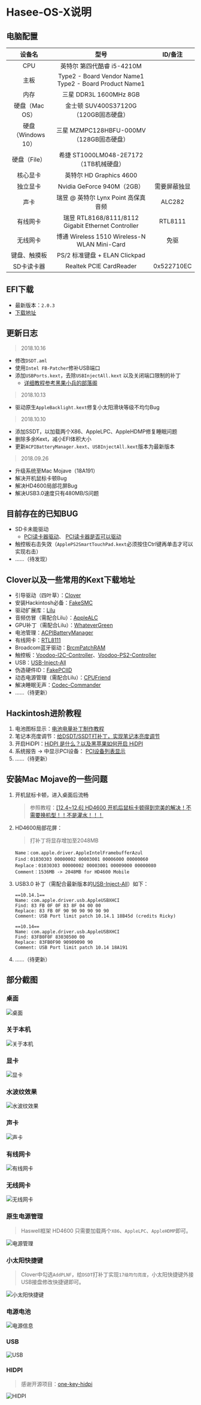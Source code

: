# Hasee-OS-X说明



## 电脑配置

|       设备名       |                          型号                          |   ID/备注    |
| :----------------: | :----------------------------------------------------: | :----------: |
|        CPU         |               英特尔 第四代酷睿 i5-4210M               |              |
|        主板        | Type2 - Board Vendor Name1 Type2 - Board Product Name1 |              |
|        内存        |                 三星 DDR3L 1600MHz 8GB                 |              |
|   硬盘（Mac OS）   |        金士顿  SUV400S37120G （120GB固态硬盘）         |              |
| 硬盘（Windows 10） |       三星  MZMPC128HBFU-000MV （128GB固态硬盘）       |              |
|    硬盘（File）    |         希捷 ST1000LM048-2E7172（1TB机械硬盘）         |              |
|      核心显卡      |                英特尔 HD Graphics 4600                 |              |
|      独立显卡      |               Nvidia GeForce 940M（2GB）               | 需要屏蔽独显 |
|        声卡        |         瑞昱  @ 英特尔 Lynx Point  高保真音频          |    ALC282    |
|      有线网卡      |   瑞昱 RTL8168/8111/8112 Gigabit Ethernet Controller   |   RTL8111    |
|      无线网卡      |      博通 Wireless 1510 Wireless-N WLAN Mini-Card      |     免驱     |
|    键盘、触摸板    |             PS/2 标准键盘 + ELAN Clickpad              |              |
|     SD卡读卡器     |                Realtek PCIE CardReader                 |  0x522710EC  |



##  EFI下载

+ 最新版本：`2.0.3`
+ [下载地址](https://github.com/Maxcj/Hasee-OS-X/releases)



## 更新日志

> 2018.10.16

+ 修改`DSDT.aml`
+ 使用`Intel FB-Patcher`修补USB端口
+ 添加`USBPorts.kext`，去除`USBInjectAll.kext` 以及关闭端口限制的补丁
  +  [详细教程参考黑果小兵的部落阁](https://blog.daliansky.net/Intel-FB-Patcher-tutorial-and-insertion-pose.html)





> 2018.10.13

+ 驱动原生`AppleBacklight.kext`修复小太阳滑块等级不均匀Bug



> 2018.10.10

+ 添加SSDT，以加载两个X86、AppleLPC、AppleHDMP修复睡眠问题
+ 删除多余Kext，减小EFI体积大小
+ 更新`ACPIBatteryManager.kext`、`USBInjectAll.kext`版本为最新版本





> 2018.09.26

+ 升级系统至Mac Mojave（18A191）
+ 解决开机鼠标卡顿Bug
+ 解决HD4600局部花屏Bug
+ 解决USB3.0速度只有480MB/S问题



## 目前存在的已知BUG

- SD卡未能驱动
  -  [PCI读卡器驱动](http://bbs.pcbeta.com/viewthread-1761527-1-1.html)、 [PCI读卡器是否可以驱动](http://bbs.pcbeta.com/viewthread-1748821-1-1.html)
- 触控板右击失效（`ApplePS2SmartTouchPad.kext`必须按住Ctrl键再单击才可以实现右击）
- ……（待发现）



## Clover以及一些常用的Kext下载地址

+ 引导驱动（四叶草）：[Clover](https://github.com/Dids/clover-builder/releases)
+ 安装Hackintosh必备：[FakeSMC](https://bitbucket.org/RehabMan/os-x-fakesmc-kozlek/downloads/)
+ 驱动扩展库：[Lilu](https://github.com/acidanthera/Lilu/releases)
+ 音频仿冒（需配合Lilu）：[AppleALC](https://github.com/acidanthera/AppleALC/releases)
+ GPU补丁（需配合Lilu）：[WhateverGreen](https://github.com/acidanthera/WhateverGreen/releases)
+ 电池管理：[ACPIBatteryManager](https://bitbucket.org/RehabMan/os-x-acpi-battery-driver/downloads/)
+ 有线网卡：[RTL8111](https://github.com/Mieze/RTL8111_driver_for_OS_X/releases)
+ Broadcom蓝牙驱动：[BrcmPatchRAM](https://bitbucket.org/RehabMan/os-x-brcmpatchram/downloads/)
+ 触控板：[Voodoo-I2C-Controller](https://github.com/alexandred/VoodooI2C/releases)、[Voodoo-PS2-Controller](https://bitbucket.org/RehabMan/os-x-voodoo-ps2-controller/downloads/)
+ USB：[USB-Inject-All](https://bitbucket.org/RehabMan/os-x-usb-inject-all/downloads/)
+ 伪造硬件ID：[FakePCIID](https://bitbucket.org/RehabMan/os-x-fake-pci-id/downloads/)
+ 动态电源管理（需配合Lilu）：[CPUFriend](https://github.com/acidanthera/CPUFriend/releases)
+ 解决睡眠无声：[Codec-Commander](https://bitbucket.org/RehabMan/os-x-eapd-codec-commander/downloads/)
+ ……（待更新）



## Hackintosh进阶教程

1.  电池图标显示：[电池电量补丁制作教程](http://bbs.pcbeta.com/viewthread-1595139-1-1.html)
2.  笔记本亮度调节：[给DSDT/SSDT打补丁，实现笔记本亮度调节](http://bbs.pcbeta.com/viewthread-1571456-1-1.html)
3. 开启HiDPI：[HiDPI 是什么？以及黑苹果如何开启 HiDPI](http://www.sqlsec.com/2018/09/hidpi.html)
4.  系统报告 -> 中显示PCI设备： [PCI设备列表显示](http://bbs.pcbeta.com/viewthread-1740881-1-1.html)
5. ……（待更新）



## 安装Mac Mojave的一些问题

1. 开机鼠标卡顿，进入桌面后流畅

   > 参照教程：[[12.4~12.6] HD4600 开机后鼠标卡顿得到完美的解决！不需要换机型！！不是灌水！！！](http://bbs.pcbeta.com/forum.php?mod=viewthread&tid=1738959)

2. HD4600局部花屏：

   > 打补丁将显存增加至2048MB

   ```
   Name：com.apple.driver.AppleIntelFramebufferAzul
   Find：01030303 00000002 00003001 00006000 00000060
   Replace：01030303 00000002 00003001 00009000 00000080
   Comment：1536MB -> 2048MB for HD4600 Mobile
   ```

3. USB3.0 补丁（需配合最新版本的[USB-Inject-All](https://bitbucket.org/RehabMan/os-x-usb-inject-all/downloads/)）如下：

   ``` 
   ==10.14.1==
   Name: com.apple.driver.usb.AppleUSBXHCI
   Find: 83 FB 0F 0F 83 8F 04 00 00
   Replace: 83 FB 0F 90 90 90 90 90 90
   Comment: USB Port limit patch 10.14.1 18B45d (credits Ricky)
   
   ==10.14==
   Name: com.apple.driver.usb.AppleUSBXHCI
   Find: 83FB0F0F 83030500 00
   Replace: 83FB0F90 90909090 90
   Comment: USB Port limit patch 10.14 18A191
   ```

4. ……（待更新）



## 部分截图

### 桌面

![桌面](http://pggninums.bkt.clouddn.com/%E6%A1%8C%E9%9D%A2.png)



### 关于本机

![关于本机](http://pggninums.bkt.clouddn.com/%E5%85%B3%E4%BA%8E%E6%9C%AC%E6%9C%BA.png)

### 显卡

![显卡](http://pggninums.bkt.clouddn.com/%E6%98%BE%E5%8D%A1.png)

### 水波纹效果

![水波纹效果](http://pggninums.bkt.clouddn.com/%E6%B0%B4%E6%B3%A2%E7%BA%B9.png)

### 声卡

![声卡](http://pggninums.bkt.clouddn.com/%E5%A3%B0%E5%8D%A1.png)

### 有线网卡

![有线网卡](http://pggninums.bkt.clouddn.com/%E6%9C%89%E7%BA%BF%E7%BD%91%E5%8D%A1.png)

### 无线网卡

![无线网卡](http://pggninums.bkt.clouddn.com/%E6%97%A0%E7%BA%BF%E7%BD%91%E5%8D%A1.png)

### 原生电源管理

> Haswell框架 HD4600 只需要加载两个`X86`、`AppleLPC`、`AppleHDMP`即可。

![电源管理](http://pggninums.bkt.clouddn.com/%E5%8E%9F%E7%94%9F%E7%94%B5%E6%BA%90%E7%AE%A1%E7%90%86.png)

### 小太阳快捷键

> Clover中勾选`AddPLNF`，给`DSDT`打补丁实现`17级均匀亮度`，小太阳快捷键外接USB接盘修改快捷键即可。

![小太阳快捷键](http://pggninums.bkt.clouddn.com/%E5%B0%8F%E5%A4%AA%E9%98%B3.png)

### 电源电池

![电源信息](http://pggninums.bkt.clouddn.com/%E7%94%B5%E6%BA%90.png)

### USB

![USB](http://pggninums.bkt.clouddn.com/USB.png)

### HIDPI

> 感谢开源项目：[one-key-hidpi](https://github.com/xzhih/one-key-hidpi)

![HIDPI](http://pggninums.bkt.clouddn.com/HIDPI.png)


